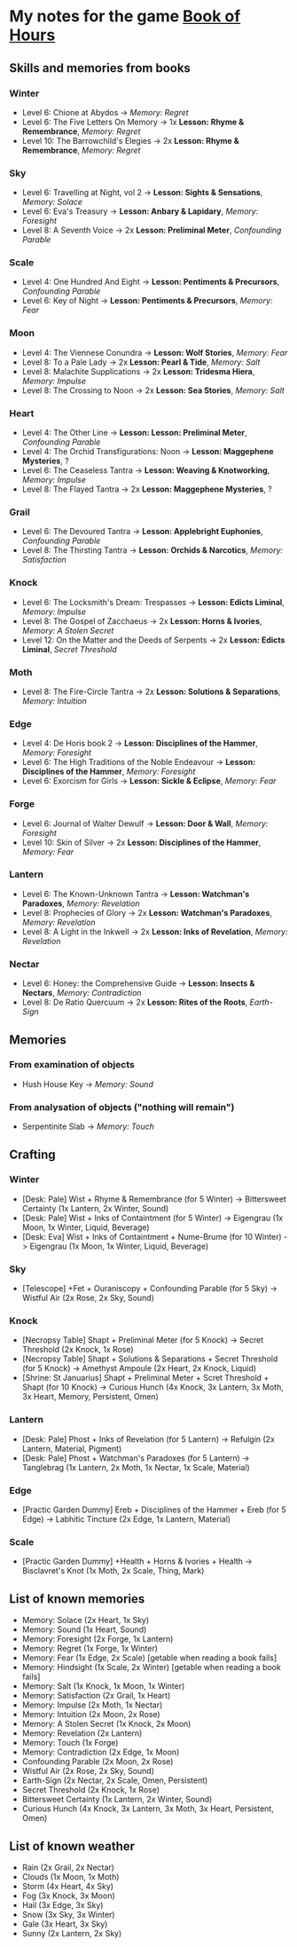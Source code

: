# My notes for the game [Book of Hours](https://store.steampowered.com/app/1028310/BOOK_OF_HOURS/)

## Skills and memories from books

### Winter

- Level 6: Chione at Abydos -> *Memory: Regret*
- Level 6: The Five Letters On Memory -> 1x **Lesson: Rhyme & Remembrance**, *Memory: Regret*
- Level 10: The Barrowchild's Elegies -> 2x **Lesson: Rhyme & Remembrance**, *Memory: Regret*

### Sky

- Level 6: Travelling at Night, vol 2 -> **Lesson: Sights & Sensations**, *Memory: Solace*
- Level 6: Eva's Treasury -> **Lesson: Anbary & Lapidary**, *Memory: Foresight*
- Level 8: A Seventh Voice -> 2x **Lesson: Preliminal Meter**, *Confounding Parable*

### Scale

- Level 4: One Hundred And Eight -> **Lesson: Pentiments & Precursors**, *Confounding Parable*
- Level 6: Key of Night -> **Lesson: Pentiments & Precursors**, *Memory: Fear*

### Moon

- Level 4: The Viennese Conundra -> **Lesson: Wolf Stories**, *Memory: Fear*
- Level 8: To a Pale Lady -> 2x **Lesson: Pearl & Tide**, *Memory: Salt*
- Level 8: Malachite Supplications -> 2x **Lesson: Tridesma Hiera**, *Memory: Impulse*
- Level 8: The Crossing to Noon -> 2x **Lesson: Sea Stories**, *Memory: Salt*

### Heart

- Level 4: The Other Line -> **Lesson: Lesson: Preliminal Meter**, *Confounding Parable*
- Level 4: The Orchid Transfigurations: Noon -> **Lesson: Maggephene Mysteries**, ?
- Level 6: The Ceaseless Tantra -> **Lesson: Weaving & Knotworking**, *Memory: Impulse*
- Level 8: The Flayed Tantra -> 2x **Lesson: Maggephene Mysteries**, ?

### Grail

- Level 6: The Devoured Tantra -> **Lesson: Applebright Euphonies**, *Confounding Parable*
- Level 8: The Thirsting Tantra -> **Lesson: Orchids & Narcotics**, *Memory: Satisfaction*

### Knock

- Level 6: The Locksmith's Dream: Trespasses -> **Lesson: Edicts Liminal**, *Memory: Impulse*
- Level 8: The Gospel of Zacchaeus -> 2x **Lesson: Horns & Ivories**, *Memory: A Stolen Secret*
- Level 12: On the Matter and the Deeds of Serpents -> 2x **Lesson: Edicts Liminal**, *Secret Threshold*

### Moth

- Level 8: The Fire-Circle Tantra -> 2x **Lesson: Solutions & Separations**, *Memory: Intuition*

### Edge

- Level 4: De Horis book 2 -> **Lesson: Disciplines of the Hammer**, *Memory: Foresight*
- Level 6: The High Traditions of the Noble Endeavour -> **Lesson: Disciplines of the Hammer**, *Memory: Foresight*
- Level 6: Exorcism for Girls -> **Lesson: Sickle & Eclipse**, *Memory: Fear*

### Forge

- Level 6: Journal of Walter Dewulf -> **Lesson: Door & Wall**, *Memory: Foresight*
- Level 10: Skin of Silver -> 2x **Lesson: Disciplines of the Hammer**, *Memory: Fear*

### Lantern

- Level 6: The Known-Unknown Tantra -> **Lesson: Watchman's Paradoxes**, *Memory: Revelation*
- Level 8: Prophecies of Glory -> 2x **Lesson: Watchman's Paradoxes**, *Memory: Revelation*
- Level 8: A Light in the Inkwell -> 2x **Lesson: Inks of Revelation**, *Memory: Revelation*

### Nectar

- Level 6: Honey: the Comprehensive Guide -> **Lesson: Insects & Nectars**, *Memory: Contradiction*
- Level 8: De Ratio Quercuum -> 2x **Lesson: Rites of the Roots**, *Earth-Sign*

## Memories

### From examination of objects

- Hush House Key -> *Memory: Sound*

### From analysation of objects ("nothing will remain")

- Serpentinite Slab -> *Memory: Touch*

## Crafting

### Winter

- [Desk: Pale] Wist + Rhyme & Remembrance (for 5 Winter) -> Bittersweet Certainty (1x Lantern, 2x Winter, Sound)
- [Desk: Pale] Wist + Inks of Containtment (for 5 Winter) -> Eigengrau (1x Moon, 1x Winter, Liquid, Beverage)
- [Desk: Eva] Wist + Inks of Containtment + Nume-Brume (for 10 Winter) -> Eigengrau (1x Moon, 1x Winter, Liquid, Beverage)

### Sky

- [Telescope] +Fet + Ouraniscopy + Confounding Parable (for 5 Sky) -> Wistful Air (2x Rose, 2x Sky, Sound)

### Knock

- [Necropsy Table] Shapt + Preliminal Meter (for 5 Knock) -> Secret Threshold (2x Knock, 1x Rose)
- [Necropsy Table] Shapt + Solutions & Separations + Secret Threshold (for 5 Knock) -> Amethyst Ampoule (2x Heart, 2x Knock, Liquid)
- [Shrine: St Januarius] Shapt + Preliminal Meter + Scret Threshold + Shapt (for 10 Knock) -> Curious Hunch (4x Knock, 3x Lantern, 3x Moth, 3x Heart, Memory, Persistent, Omen)

### Lantern

- [Desk: Pale] Phost + Inks of Revelation (for 5 Lantern) -> Refulgin (2x Lantern, Material, Pigment)
- [Desk: Pale] Phost + Watchman's Paradoxes (for 5 Lantern) -> Tanglebrag (1x Lantern, 2x Moth, 1x Nectar, 1x Scale, Material)

### Edge

- [Practic Garden Dummy] Ereb + Disciplines of the Hammer + Ereb (for 5 Edge) -> Labhitic Tincture (2x Edge, 1x Lantern, Material)

### Scale

- [Practic Garden Dummy] +Health + Horns & Ivories + Health -> Bisclavret's Knot (1x Moth, 2x Scale, Thing, Mark)

## List of known memories

- Memory: Solace (2x Heart, 1x Sky)
- Memory: Sound (1x Heart, Sound)
- Memory: Foresight (2x Forge, 1x Lantern)
- Memory: Regret (1x Forge, 1x Winter)
- Memory: Fear (1x Edge, 2x Scale) [getable when reading a book fails]
- Memory: Hindsight (1x Scale, 2x Winter) [getable when reading a book fails]
- Memory: Salt (1x Knock, 1x Moon, 1x Winter)
- Memory: Satisfaction (2x Grail, 1x Heart)
- Memory: Impulse (2x Moth, 1x Nectar)
- Memory: Intuition (2x Moon, 2x Rose)
- Memory: A Stolen Secret (1x Knock, 2x Moon)
- Memory: Revelation (2x Lantern)
- Memory: Touch (1x Forge)
- Memory: Contradiction (2x Edge, 1x Moon)
- Confounding Parable (2x Moon, 2x Rose)
- Wistful Air (2x Rose, 2x Sky, Sound)
- Earth-Sign (2x Nectar, 2x Scale, Omen, Persistent)
- Secret Threshold (2x Knock, 1x Rose)
- Bittersweet Certainty (1x Lantern, 2x Winter, Sound)
- Curious Hunch (4x Knock, 3x Lantern, 3x Moth, 3x Heart, Persistent, Omen)

## List of known weather

- Rain (2x Grail, 2x Nectar)
- Clouds (1x Moon, 1x Moth)
- Storm (4x Heart, 4x Sky)
- Fog (3x Knock, 3x Moon)
- Hail (3x Edge, 3x Sky)
- Snow (3x Sky, 3x Winter)
- Gale (3x Heart, 3x Sky)
- Sunny (2x Lantern, 2x Sky)